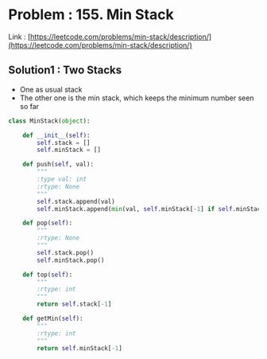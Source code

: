 # Problem : 155. Min Stack
Link : [https://leetcode.com/problems/min-stack/description/](https://leetcode.com/problems/min-stack/description/)

## Solution1 : Two Stacks
- One as usual stack
- The other one is the min stack, which keeps the minimum number seen so far
```python
class MinStack(object):

    def __init__(self):
        self.stack = []
        self.minStack = []

    def push(self, val):
        """
        :type val: int
        :rtype: None
        """
        self.stack.append(val)
        self.minStack.append(min(val, self.minStack[-1] if self.minStack else val))

    def pop(self):
        """
        :rtype: None
        """
        self.stack.pop()
        self.minStack.pop()

    def top(self):
        """
        :rtype: int
        """
        return self.stack[-1]

    def getMin(self):
        """
        :rtype: int
        """
        return self.minStack[-1]
```

